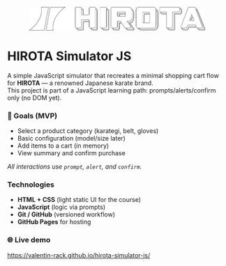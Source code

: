 <p align="center">
  <img src="hirota_images/svg/hirota_logo_unflavored.svg" width="80%" alt="HIROTA logo">
</p>

# HIROTA Simulator JS

A simple JavaScript simulator that recreates a minimal shopping cart flow for **HIROTA** — a renowned Japanese karate brand.  
This project is part of a JavaScript learning path: prompts/alerts/confirm only (no DOM yet).



### 🎯 Goals (MVP)
- Select a product category (karategi, belt, gloves)
- Basic configuration (model/size later)
- Add items to a cart (in memory)
- View summary and confirm purchase

_All interactions use `prompt`, `alert`, and `confirm`._



### Technologies
- **HTML + CSS** (light static UI for the course)
- **JavaScript** (logic via prompts)
- **Git / GitHub** (versioned workflow)
- **GitHub Pages** for hosting



### 🌐 Live demo
https://valentin-rack.github.io/hirota-simulator-js/




